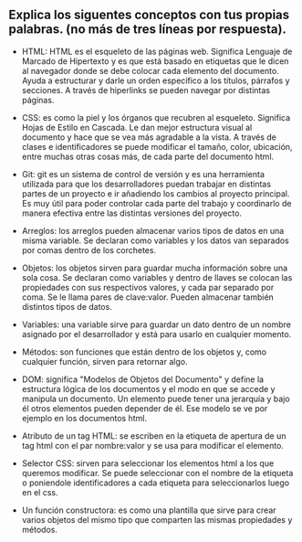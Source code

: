 ## Explica los siguentes conceptos con tus propias palabras. (no más de tres líneas por respuesta).

* HTML: HTML es el esqueleto de las páginas web. Significa Lenguaje de Marcado de Hipertexto y es que está basado en etiquetas que le dicen al navegador donde se debe colocar cada elemento del documento. Ayuda a estructurar y darle un orden específico a los títulos, párrafos y secciones. A través de hiperlinks se pueden navegar por distintas páginas.

* CSS: es como la piel y los órganos que recubren al esqueleto. Significa Hojas de Estilo en Cascada. Le dan mejor estructura visual al documento y hace que se vea más agradable a la vista. A través de clases e identificadores se puede modificar el tamaño, color, ubicación, entre muchas otras cosas más, de cada parte del documento html.

* Git: git es un sistema de control de versión y es una herramienta utilizada para que los desarrolladores puedan trabajar en distintas partes de un proyecto e ir añadiendo los cambios al proyecto principal. Es muy útil para poder controlar cada parte del trabajo y coordinarlo de manera efectiva entre las distintas versiones del proyecto.

* Arreglos: los arreglos pueden almacenar varios tipos de datos en una misma variable. Se declaran como variables y los datos van separados por comas dentro de los corchetes.

* Objetos: los objetos sirven para guardar mucha información sobre una sola cosa. Se declaran como variables y dentro de llaves se colocan las propiedades con sus respectivos valores, y cada par separado por coma. Se le llama pares de clave:valor. Pueden almacenar también distintos tipos de datos.

* Variables: una variable sirve para guardar un dato dentro de un nombre asignado por el desarrollador y está para usarlo en cualquier momento.  

* Métodos: son funciones que están dentro de los objetos y, como cualquier función, sirven para retornar algo. 

* DOM: significa "Modelos de Objetos del Documento" y define la estructura lógica de los documentos y el modo en que se accede y manipula un documento. Un elemento puede tener una jerarquía y bajo él otros elementos pueden depender de él. Ese modelo se ve por ejemplo en los documentos html.

* Atributo de un tag HTML: se escriben en la etiqueta de apertura de un tag html con el par nombre:valor y se usa para modificar el elemento.

* Selector CSS: sirven para seleccionar los elementos html a los que queremos modificar. Se puede seleccionar con el nombre de la etiqueta o poniendole identificadores a cada etiqueta para seleccionarlos luego en el css.

* Un función constructora: es como una plantilla que sirve para crear varios objetos del mismo tipo que comparten las mismas propiedades y métodos.

